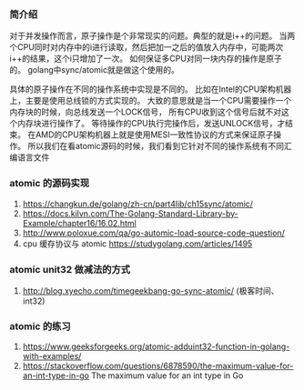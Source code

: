 ### 简介绍
对于并发操作而言，原子操作是个非常现实的问题。典型的就是i++的问题。 
当两个CPU同时对内存中的i进行读取，然后把加一之后的值放入内存中，可能两次i++的结果，这个i只增加了一次。 
如何保证多CPU对同一块内存的操作是原子的。 golang中sync/atomic就是做这个使用的。

具体的原子操作在不同的操作系统中实现是不同的。
比如在Intel的CPU架构机器上，主要是使用总线锁的方式实现的。 
大致的意思就是当一个CPU需要操作一个内存块的时候，向总线发送一个LOCK信号，
所有CPU收到这个信号后就不对这个内存块进行操作了。 
等待操作的CPU执行完操作后，发送UNLOCK信号，才结束。 
在AMD的CPU架构机器上就是使用MESI一致性协议的方式来保证原子操作。 
所以我们在看atomic源码的时候，我们看到它针对不同的操作系统有不同汇编语言文件

### atomic 的源码实现
1. https://changkun.de/golang/zh-cn/part4lib/ch15sync/atomic/
2. https://docs.kilvn.com/The-Golang-Standard-Library-by-Example/chapter16/16.02.html
3. http://www.poloxue.com/qa/go-automic-load-source-code-question/
4. cpu 缓存协议与 atomic https://studygolang.com/articles/1495

### atomic unit32 做减法的方式
1. http://blog.xyecho.com/timegeekbang-go-sync-atomic/ (极客时间、int32)


### atomic 的练习
1. https://www.geeksforgeeks.org/atomic-adduint32-function-in-golang-with-examples/
2. https://stackoverflow.com/questions/6878590/the-maximum-value-for-an-int-type-in-go 
The maximum value for an int type in Go